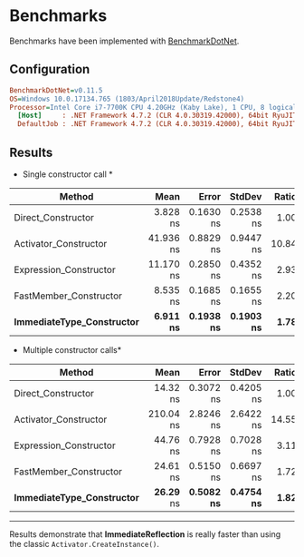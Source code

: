 # Benchmarks

Benchmarks have been implemented with [BenchmarkDotNet](https://github.com/dotnet/BenchmarkDotNet).

## Configuration

```ini
BenchmarkDotNet=v0.11.5
OS=Windows 10.0.17134.765 (1803/April2018Update/Redstone4)
Processor=Intel Core i7-7700K CPU 4.20GHz (Kaby Lake), 1 CPU, 8 logical and 4 physical cores
  [Host]     : .NET Framework 4.7.2 (CLR 4.0.30319.42000), 64bit RyuJIT-v4.7.3416.0
  DefaultJob : .NET Framework 4.7.2 (CLR 4.0.30319.42000), 64bit RyuJIT-v4.7.3416.0
```

## Results

* Single constructor call *

|                    Method |      Mean |     Error |    StdDev | Ratio | RatioSD |
|-------------------------- |----------:|----------:|----------:|------:|--------:|
|        Direct_Constructor |  3.828 ns | 0.1630 ns | 0.2538 ns |  1.00 |    0.00 |
|     Activator_Constructor | 41.936 ns | 0.8829 ns | 0.9447 ns | 10.84 |    0.73 |
|    Expression_Constructor | 11.170 ns | 0.2850 ns | 0.4352 ns |  2.93 |    0.22 |
|    FastMember_Constructor |  8.535 ns | 0.1685 ns | 0.1655 ns |  2.20 |    0.15 |
| **ImmediateType_Constructor** |  **6.911 ns** | **0.1938 ns** | **0.1903 ns** |  **1.78** |    **0.13** |

* Multiple constructor calls*

|                    Method |      Mean |     Error |    StdDev | Ratio | RatioSD |
|-------------------------- |----------:|----------:|----------:|------:|--------:|
|        Direct_Constructor |  14.32 ns | 0.3072 ns | 0.4205 ns |  1.00 |    0.00 |
|     Activator_Constructor | 210.04 ns | 2.8246 ns | 2.6422 ns | 14.55 |    0.48 |
|    Expression_Constructor |  44.76 ns | 0.7928 ns | 0.7028 ns |  3.11 |    0.11 |
|    FastMember_Constructor |  24.61 ns | 0.5150 ns | 0.6697 ns |  1.72 |    0.07 |
| **ImmediateType_Constructor** |  **26.29** ns | **0.5082 ns** | **0.4754 ns** |  **1.82** |    **0.05** |

---

Results demonstrate that **ImmediateReflection** is really faster than using the classic `Activator.CreateInstance()`.